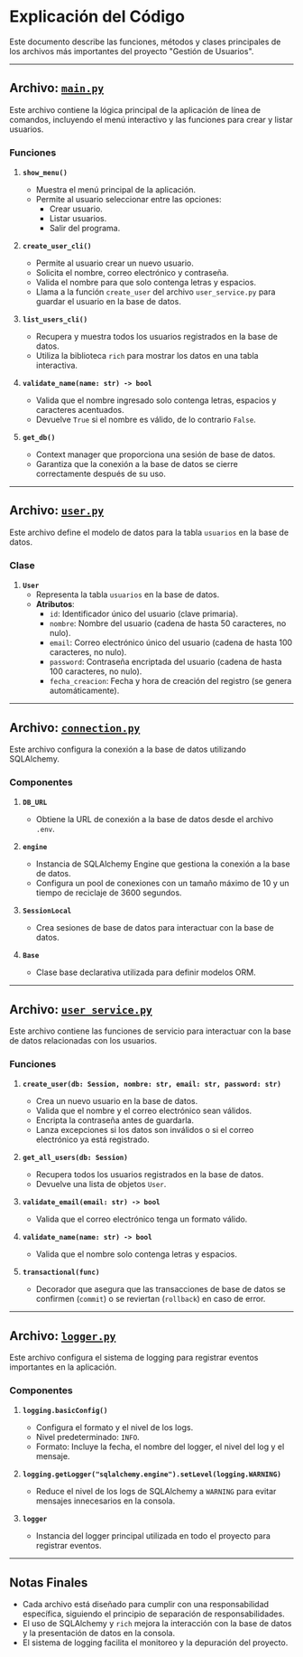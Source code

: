 # Explicación del Código

Este documento describe las funciones, métodos y clases principales de los archivos más importantes del proyecto "Gestión de Usuarios".

---

## Archivo: [`main.py`](../src/cli/main.py)

Este archivo contiene la lógica principal de la aplicación de línea de comandos, incluyendo el menú interactivo y las funciones para crear y listar usuarios.

### Funciones

1. **`show_menu()`**
   - Muestra el menú principal de la aplicación.
   - Permite al usuario seleccionar entre las opciones:
     - Crear usuario.
     - Listar usuarios.
     - Salir del programa.

2. **`create_user_cli()`**
   - Permite al usuario crear un nuevo usuario.
   - Solicita el nombre, correo electrónico y contraseña.
   - Valida el nombre para que solo contenga letras y espacios.
   - Llama a la función `create_user` del archivo `user_service.py` para guardar el usuario en la base de datos.

3. **`list_users_cli()`**
   - Recupera y muestra todos los usuarios registrados en la base de datos.
   - Utiliza la biblioteca `rich` para mostrar los datos en una tabla interactiva.

4. **`validate_name(name: str) -> bool`**
   - Valida que el nombre ingresado solo contenga letras, espacios y caracteres acentuados.
   - Devuelve `True` si el nombre es válido, de lo contrario `False`.

5. **`get_db()`**
   - Context manager que proporciona una sesión de base de datos.
   - Garantiza que la conexión a la base de datos se cierre correctamente después de su uso.

---

## Archivo: [`user.py`](../src/models/user.py)

Este archivo define el modelo de datos para la tabla `usuarios` en la base de datos.

### Clase

1. **`User`**
   - Representa la tabla `usuarios` en la base de datos.
   - **Atributos**:
     - `id`: Identificador único del usuario (clave primaria).
     - `nombre`: Nombre del usuario (cadena de hasta 50 caracteres, no nulo).
     - `email`: Correo electrónico único del usuario (cadena de hasta 100 caracteres, no nulo).
     - `password`: Contraseña encriptada del usuario (cadena de hasta 100 caracteres, no nulo).
     - `fecha_creacion`: Fecha y hora de creación del registro (se genera automáticamente).

---

## Archivo: [`connection.py`](../src/database/connection.py)

Este archivo configura la conexión a la base de datos utilizando SQLAlchemy.

### Componentes

1. **`DB_URL`**
   - Obtiene la URL de conexión a la base de datos desde el archivo `.env`.

2. **`engine`**
   - Instancia de SQLAlchemy Engine que gestiona la conexión a la base de datos.
   - Configura un pool de conexiones con un tamaño máximo de 10 y un tiempo de reciclaje de 3600 segundos.

3. **`SessionLocal`**
   - Crea sesiones de base de datos para interactuar con la base de datos.

4. **`Base`**
   - Clase base declarativa utilizada para definir modelos ORM.

---

## Archivo: [`user_service.py`](../src/services/user_service.py)

Este archivo contiene las funciones de servicio para interactuar con la base de datos relacionadas con los usuarios.

### Funciones

1. **`create_user(db: Session, nombre: str, email: str, password: str)`**
   - Crea un nuevo usuario en la base de datos.
   - Valida que el nombre y el correo electrónico sean válidos.
   - Encripta la contraseña antes de guardarla.
   - Lanza excepciones si los datos son inválidos o si el correo electrónico ya está registrado.

2. **`get_all_users(db: Session)`**
   - Recupera todos los usuarios registrados en la base de datos.
   - Devuelve una lista de objetos `User`.

3. **`validate_email(email: str) -> bool`**
   - Valida que el correo electrónico tenga un formato válido.

4. **`validate_name(name: str) -> bool`**
   - Valida que el nombre solo contenga letras y espacios.

5. **`transactional(func)`**
   - Decorador que asegura que las transacciones de base de datos se confirmen (`commit`) o se reviertan (`rollback`) en caso de error.

---

## Archivo: [`logger.py`](../src/utils/logger.py)

Este archivo configura el sistema de logging para registrar eventos importantes en la aplicación.

### Componentes

1. **`logging.basicConfig()`**
   - Configura el formato y el nivel de los logs.
   - Nivel predeterminado: `INFO`.
   - Formato: Incluye la fecha, el nombre del logger, el nivel del log y el mensaje.

2. **`logging.getLogger("sqlalchemy.engine").setLevel(logging.WARNING)`**
   - Reduce el nivel de los logs de SQLAlchemy a `WARNING` para evitar mensajes innecesarios en la consola.

3. **`logger`**
   - Instancia del logger principal utilizada en todo el proyecto para registrar eventos.

---

## Notas Finales

- Cada archivo está diseñado para cumplir con una responsabilidad específica, siguiendo el principio de separación de responsabilidades.
- El uso de SQLAlchemy y `rich` mejora la interacción con la base de datos y la presentación de datos en la consola.
- El sistema de logging facilita el monitoreo y la depuración del proyecto.
